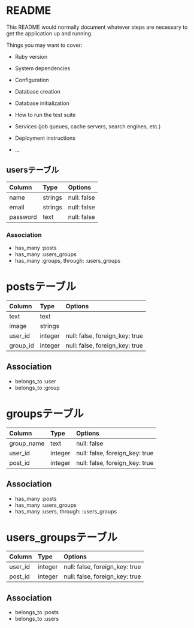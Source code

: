 # README

This README would normally document whatever steps are necessary to get the
application up and running.

Things you may want to cover:

* Ruby version

* System dependencies

* Configuration

* Database creation

* Database initialization

* How to run the test suite

* Services (job queues, cache servers, search engines, etc.)

* Deployment instructions

* ... 

## usersテーブル
| Column    | Type      | Options     |
|:----------|:----------|:------------|
| name      | strings   | null: false |
| email     | strings   | null: false |
| password  | text      | null: false |
### Association
- has_many :posts
- has_many :users_groups
- has_many :groups, through: :users_groups

# postsテーブル
| Column    | Type      | Options     |
|:----------|:----------|:------------|
| text      | text      |             |
| image     | strings   |             |
| user_id   | integer   | null: false, foreign_key: true |
| group_id  | integer   | null: false, foreign_key: true |
## Association
- belongs_to :user
- belongs_to :group

# groupsテーブル
| Column    | Type      | Options     |
|:----------|:----------|:------------|
| group_name| text      | null: false |
| user_id   | integer   | null: false, foreign_key: true |
| post_id   | integer   | null: false, foreign_key: true |
## Association
- has_many :posts
- has_many :users_groups
- has_many :users, through: :users_groups

# users_groupsテーブル
| Column    | Type      | Options     |
|:----------|:----------|:------------|
| user_id   | integer   | null: false, foreign_key: true |
| post_id   | integer   | null: false, foreign_key: true |
## Association
- belongs_to :posts
- belongs_to :users
